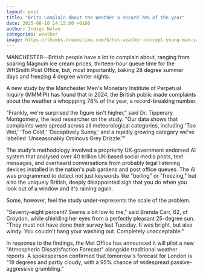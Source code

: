 ```yaml
---
layout: post
title: "Brits Complain About the Weather a Record 78% of the year"
date: 2025-08-10 14:15:00 +0100
author: Indigo Nolan
categories: weather
image: https://thumbs.dreamstime.com/b/hot-weather-concept-young-man-sweating-thermometer-showing-high-temperature-sun-background-hot-weather-concept-young-man-117128246.jpg
---
```


MANCHESTER—British people have a lot to complain about, ranging from soaring Magnum ice cream prices, thirteen-hour queue time for the WHSmith Post Office, but, most importantly, baking 28 degree summer days and freezing 4 degree winter nights.

A new study by the Manchester Men's Monetary Institute of Perpetual Inquiry (MMMIPI) has found that in 2024, the British public made complaints about the weather a whoppping 78% of the year, a record-breaking number.

"Frankly, we're surprised the figure isn't higher," said Dr. Tipperary Montgomery, the lead researcher on the study. "Our data shows that complaints were spread across all meteorological categories, including 'Too Wet,' 'Too Cold,' 'Deceptively Sunny,' and a rapidly growing category we've labelled 'Unseasonably Ominous Grey Drizzle.'"

The study's methodology involved a proprierty UK-government endorsed AI system that analysed over 40 trillion UK-based social media posts, text messages, and overheard conversations from probably legal listening devices installed in the nation's pub gardens and post office queues. The AI was programmed to detect not just keywords like "boiling" or "freezing," but also the uniquely British, deeply disappointed sigh that you do when you look out of a window and it's raining again.

Some, however, feel the study under-represents the scale of the problem.

"Seventy-eight percent? Seems a bit low to me," said Brenda Carr, 62, of Croydon, while shielding her eyes from a perfectly pleasant 25-degree sun. "They must not have done their survey last Tuesday. It was bright, but also windy. You couldn't hang your washing out. Completely unacceptable."

In response to the findings, the Met Office has announced it will pilot a new "Atmospheric Dissatisfaction Forecast" alongside traditional weather reports. A spokesperson confirmed that tomorrow's forecast for London is "19 degrees and partly cloudy, with a 95% chance of widespread passive-aggressive grumbling."